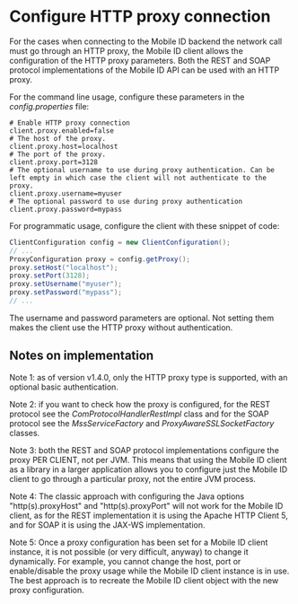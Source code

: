 # Configure HTTP proxy connection

For the cases when connecting to the Mobile ID backend the network call must go through an HTTP proxy, the Mobile ID client allows the
configuration of the HTTP proxy parameters. Both the REST and SOAP protocol implementations of the Mobile ID API can be used with an HTTP proxy. 

For the command line usage, configure these parameters in the _config.properties_ file:
```properties
# Enable HTTP proxy connection
client.proxy.enabled=false
# The host of the proxy. 
client.proxy.host=localhost
# The port of the proxy.
client.proxy.port=3128
# The optional username to use during proxy authentication. Can be left empty in which case the client will not authenticate to the proxy.
client.proxy.username=myuser
# The optional password to use during proxy authentication
client.proxy.password=mypass
```

For programmatic usage, configure the client with these snippet of code:
```java
ClientConfiguration config = new ClientConfiguration();
// ...
ProxyConfiguration proxy = config.getProxy();
proxy.setHost("localhost");
proxy.setPort(3128);
proxy.setUsername("myuser");
proxy.setPassword("mypass");
// ...
```

The username and password parameters are optional. Not setting them makes the client use the HTTP proxy without authentication.

## Notes on implementation

Note 1: as of version v1.4.0, only the HTTP proxy type is supported, with an optional basic authentication.

Note 2: if you want to check how the proxy is configured, for the REST protocol see the *ComProtocolHandlerRestImpl* class and for the SOAP
protocol see the *MssServiceFactory* and *ProxyAwareSSLSocketFactory* classes.

Note 3: both the REST and SOAP protocol implementations configure the proxy PER CLIENT, not per JVM. This means that using the Mobile ID client
as a library in a larger application allows you to configure just the Mobile ID client to go through a particular proxy, not the entire JVM
process.

Note 4: The classic approach with configuring the Java options "http(s).proxyHost" and "http(s).proxyPort" will not work for the Mobile ID 
client, as for the REST implementation it is using the Apache HTTP Client 5, and for SOAP it is using the JAX-WS implementation.

Note 5: Once a proxy configuration has been set for a Mobile ID client instance, it is not possible (or very difficult, anyway) to change it dynamically.
For example, you cannot change the host, port or enable/disable the proxy usage while the Mobile ID client instance is in use. The best approach is to 
recreate the Mobile ID client object with the new proxy configuration. 
